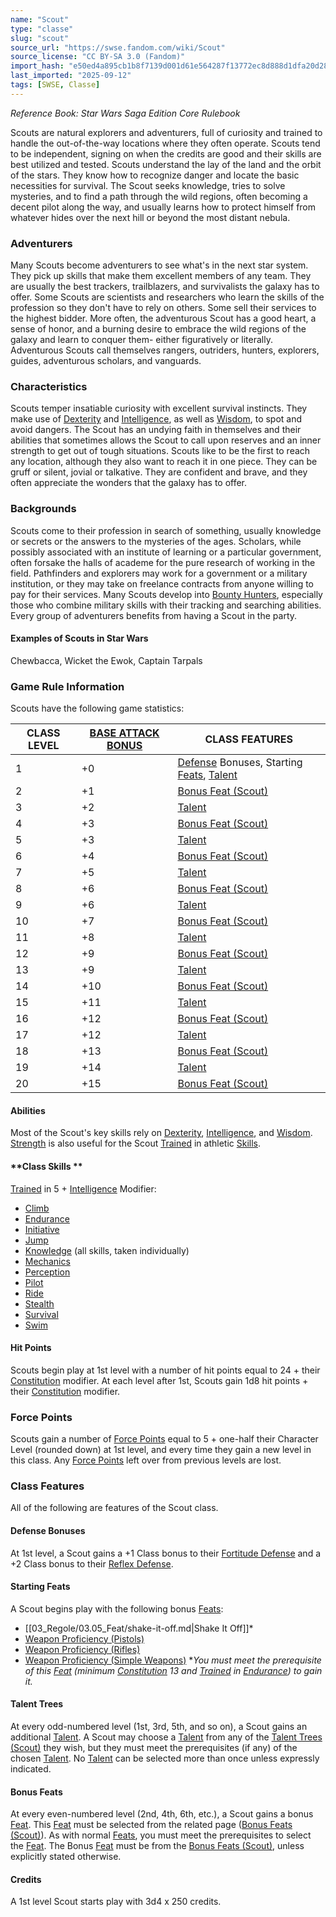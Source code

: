 ```yaml
---
name: "Scout"
type: "classe"
slug: "scout"
source_url: "https://swse.fandom.com/wiki/Scout"
source_license: "CC BY-SA 3.0 (Fandom)"
import_hash: "e50ed4a895cb1b8f7139d001d61e564287f13772ec8d888d1dfa20d288605276"
last_imported: "2025-09-12"
tags: [SWSE, Classe]
---
```

*Reference Book: Star Wars Saga Edition Core Rulebook*

Scouts are natural explorers and adventurers, full of curiosity and trained to handle the out-of-the-way locations where they often operate. Scouts tend to be independent, signing on when the credits are good and their skills are best utilized and tested. Scouts understand the lay of the land and the orbit of the stars. They know how to recognize danger and locate the basic necessities for survival. The Scout seeks knowledge, tries to solve mysteries, and to find a path through the wild regions, often becoming a decent pilot along the way, and usually learns how to protect himself from whatever hides over the next hill or beyond the most distant nebula.

### Adventurers
Many Scouts become adventurers to see what's in the next star system. They pick up skills that make them excellent members of any team. They are usually the best trackers, trailblazers, and survivalists the galaxy has to offer. Some Scouts are scientists and researchers who learn the skills of the profession so they don't have to rely on others. Some sell their services to the highest bidder. More often, the adventurous Scout has a good heart, a sense of honor, and a burning desire to embrace the wild regions of the galaxy and learn to conquer them- either figuratively or literally. Adventurous Scouts call themselves rangers, outriders, hunters, explorers, guides, adventurous scholars, and vanguards.

### Characteristics
Scouts temper insatiable curiosity with excellent survival instincts. They make use of [Dexterity](https://swse.fandom.com/wiki/Dexterity) and [Intelligence](https://swse.fandom.com/wiki/Intelligence), as well as [Wisdom](https://swse.fandom.com/wiki/Wisdom), to spot and avoid dangers. The Scout has an undying faith in themselves and their abilities that sometimes allows the Scout to call upon reserves and an inner strength to get out of tough situations. Scouts like to be the first to reach any location, although they also want to reach it in one piece. They can be gruff or silent, jovial or talkative. They are confident and brave, and they often appreciate the wonders that the galaxy has to offer.

### Backgrounds
Scouts come to their profession in search of something, usually knowledge or secrets or the answers to the mysteries of the ages. Scholars, while possibly associated with an institute of learning or a particular government, often forsake the halls of academe for the pure research of working in the field. Pathfinders and explorers may work for a government or a military institution, or they may take on freelance contracts from anyone willing to pay for their services. Many Scouts develop into [Bounty Hunters](https://swse.fandom.com/wiki/Bounty_Hunters), especially those who combine military skills with their tracking and searching abilities. Every group of adventurers benefits from having a Scout in the party.

#### **Examples of Scouts in Star Wars**
Chewbacca, Wicket the Ewok, Captain Tarpals

### Game Rule Information
Scouts have the following game statistics:

| CLASS LEVEL | [BASE ATTACK BONUS](https://swse.fandom.com/wiki/BASE_ATTACK_BONUS) | CLASS FEATURES |
| --- | --- | --- |
| 1 | <nowiki>+0</nowiki> | [Defense](https://swse.fandom.com/wiki/Defense) Bonuses, Starting [Feats](https://swse.fandom.com/wiki/Feats), [Talent](https://swse.fandom.com/wiki/Talent_Trees_(Scout)) |
| 2 | <nowiki>+1</nowiki> | [Bonus Feat (Scout)](https://swse.fandom.com/wiki/Bonus_Feat_(Scout)) |
| 3 | <nowiki>+2</nowiki> | [Talent](https://swse.fandom.com/wiki/Talent_Trees_(Scout)) |
| 4 | <nowiki>+3</nowiki> | [Bonus Feat (Scout)](https://swse.fandom.com/wiki/Bonus_Feat_(Scout)) |
| 5 | <nowiki>+3</nowiki> | [Talent](https://swse.fandom.com/wiki/Talent_Trees_(Scout)) |
| 6 | <nowiki>+4</nowiki> | [Bonus Feat (Scout)](https://swse.fandom.com/wiki/Bonus_Feat_(Scout)) |
| 7 | <nowiki>+5</nowiki> | [Talent](https://swse.fandom.com/wiki/Talent_Trees_(Scout)) |
| 8 | <nowiki>+6</nowiki> | [Bonus Feat (Scout)](https://swse.fandom.com/wiki/Bonus_Feat_(Scout)) |
| 9 | <nowiki>+6</nowiki> | [Talent](https://swse.fandom.com/wiki/Talent_Trees_(Scout)) |
| 10 | <nowiki>+7</nowiki> | [Bonus Feat (Scout)](https://swse.fandom.com/wiki/Bonus_Feat_(Scout)) |
| 11 | <nowiki>+8</nowiki> | [Talent](https://swse.fandom.com/wiki/Talent_Trees_(Scout)) |
| 12 | <nowiki>+9</nowiki> | [Bonus Feat (Scout)](https://swse.fandom.com/wiki/Bonus_Feat_(Scout)) |
| 13 | <nowiki>+9</nowiki> | [Talent](https://swse.fandom.com/wiki/Talent_Trees_(Scout)) |
| 14 | <nowiki>+10</nowiki> | [Bonus Feat (Scout)](https://swse.fandom.com/wiki/Bonus_Feat_(Scout)) |
| 15 | <nowiki>+11</nowiki> | [Talent](https://swse.fandom.com/wiki/Talent_Trees_(Scout)) |
| 16 | <nowiki>+12</nowiki> | [Bonus Feat (Scout)](https://swse.fandom.com/wiki/Bonus_Feat_(Scout)) |
| 17 | <nowiki>+12</nowiki> | [Talent](https://swse.fandom.com/wiki/Talent_Trees_(Scout)) |
| 18 | <nowiki>+13</nowiki> | [Bonus Feat (Scout)](https://swse.fandom.com/wiki/Bonus_Feat_(Scout)) |
| 19 | <nowiki>+14</nowiki> | [Talent](https://swse.fandom.com/wiki/Talent_Trees_(Scout)) |
| 20 | <nowiki>+15</nowiki> | [Bonus Feat (Scout)](https://swse.fandom.com/wiki/Bonus_Feat_(Scout)) |

#### **Abilities**
Most of the Scout's key skills rely on [Dexterity](https://swse.fandom.com/wiki/Dexterity), [Intelligence](https://swse.fandom.com/wiki/Intelligence), and [Wisdom](https://swse.fandom.com/wiki/Wisdom). [Strength](https://swse.fandom.com/wiki/Strength) is also useful for the Scout [Trained](https://swse.fandom.com/wiki/Trained) in athletic [Skills](https://swse.fandom.com/wiki/Skills).

#### **Class Skills **
[Trained](https://swse.fandom.com/wiki/Trained) in 5 + [Intelligence](https://swse.fandom.com/wiki/Intelligence) Modifier:
- [Climb](https://swse.fandom.com/wiki/Climb)
- [Endurance](https://swse.fandom.com/wiki/Endurance)
- [Initiative](https://swse.fandom.com/wiki/Initiative)
- [Jump](https://swse.fandom.com/wiki/Jump)
- [Knowledge](https://swse.fandom.com/wiki/Knowledge) (all skills, taken individually)
- [Mechanics](https://swse.fandom.com/wiki/Mechanics)
- [Perception](https://swse.fandom.com/wiki/Perception)
- [Pilot](https://swse.fandom.com/wiki/Pilot)
- [Ride](https://swse.fandom.com/wiki/Ride)
- [Stealth](https://swse.fandom.com/wiki/Stealth)
- [Survival](https://swse.fandom.com/wiki/Survival)
- [Swim](https://swse.fandom.com/wiki/Swim)

#### **Hit Points**
Scouts begin play at 1st level with a number of hit points equal to 24 + their [Constitution](https://swse.fandom.com/wiki/Constitution) modifier. At each level after 1st, Scouts gain 1d8 hit points + their [Constitution](https://swse.fandom.com/wiki/Constitution) modifier.

### Force Points
Scouts gain a number of [Force Points](https://swse.fandom.com/wiki/Force_Points) equal to 5 + one-half their Character Level (rounded down) at 1st level, and every time they gain a new level in this class. Any [Force Points](https://swse.fandom.com/wiki/Force_Points) left over from previous levels are lost.

### Class Features
All of the following are features of the Scout class.

#### **Defense Bonuses**
At 1st level, a Scout gains a +1 Class bonus to their [Fortitude Defense](https://swse.fandom.com/wiki/Fortitude_Defense) and a +2 Class bonus to their [Reflex Defense](https://swse.fandom.com/wiki/Reflex_Defense).

#### **Starting Feats**
A Scout begins play with the following bonus [Feats](https://swse.fandom.com/wiki/Feats):
- [[03_Regole/03.05_Feat/shake-it-off.md|Shake It Off]]*
- [Weapon Proficiency (Pistols)](https://swse.fandom.com/wiki/Weapon_Proficiency_(Pistols))
- [Weapon Proficiency (Rifles)](https://swse.fandom.com/wiki/Weapon_Proficiency_(Rifles))
- [Weapon Proficiency (Simple Weapons)](https://swse.fandom.com/wiki/Weapon_Proficiency_(Simple_Weapons))
**You must meet the prerequisite of this [Feat](https://swse.fandom.com/wiki/Feat) (minimum [Constitution](https://swse.fandom.com/wiki/Constitution) 13 and [Trained](https://swse.fandom.com/wiki/Trained) in [Endurance](https://swse.fandom.com/wiki/Endurance)) to gain it.*

#### **Talent Trees**
At every odd-numbered level (1st, 3rd, 5th, and so on), a Scout gains an additional [Talent](https://swse.fandom.com/wiki/Talent). A Scout may choose a [Talent](https://swse.fandom.com/wiki/Talent) from any of the [Talent Trees (Scout)](https://swse.fandom.com/wiki/Talent_Trees_(Scout)) they wish, but they must meet the prerequisites (if any) of the chosen [Talent](https://swse.fandom.com/wiki/Talent). No [Talent](https://swse.fandom.com/wiki/Talent) can be selected more than once unless expressly indicated.
#### **Bonus Feats**
At every even-numbered level (2nd, 4th, 6th, etc.), a Scout gains a bonus [Feat](https://swse.fandom.com/wiki/Feat). This [Feat](https://swse.fandom.com/wiki/Feat) must be selected from the related page ([Bonus Feats (Scout)](https://swse.fandom.com/wiki/Bonus_Feats_(Scout))). As with normal [Feats](https://swse.fandom.com/wiki/Feats), you must meet the prerequisites to select the [Feat](https://swse.fandom.com/wiki/Feat). The Bonus [Feat](https://swse.fandom.com/wiki/Feat) must be from the [Bonus Feats (Scout)](https://swse.fandom.com/wiki/Bonus_Feats_(Scout)), unless explicitly stated otherwise.
#### **Credits**
A 1st level Scout starts play with 3d4 x 250 credits.
